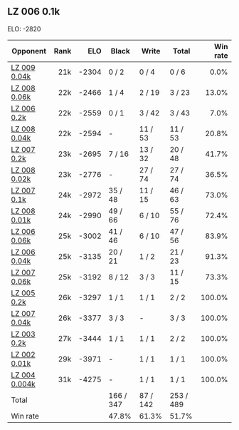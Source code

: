 ## LZ 006 0.1k ##

ELO: -2820

Opponent | Rank | ELO | Black | Write | Total | Win rate
---------|-----:|----:|-------|-------|-------|-------:
[LZ 009 0.04k](LZ%20009%200.04k.md) | 21k | -2304 | 0 / 2 | 0 / 4 | 0 / 6 | 0.0%
[LZ 008 0.06k](LZ%20008%200.06k.md) | 22k | -2466 | 1 / 4 | 2 / 19 | 3 / 23 | 13.0%
[LZ 006 0.2k](LZ%20006%200.2k.md) | 22k | -2559 | 0 / 1 | 3 / 42 | 3 / 43 | 7.0%
[LZ 008 0.04k](LZ%20008%200.04k.md) | 22k | -2594 | - | 11 / 53 | 11 / 53 | 20.8%
[LZ 007 0.2k](LZ%20007%200.2k.md) | 23k | -2695 | 7 / 16 | 13 / 32 | 20 / 48 | 41.7%
[LZ 008 0.02k](LZ%20008%200.02k.md) | 23k | -2776 | - | 27 / 74 | 27 / 74 | 36.5%
[LZ 007 0.1k](LZ%20007%200.1k.md) | 24k | -2972 | 35 / 48 | 11 / 15 | 46 / 63 | 73.0%
[LZ 008 0.01k](LZ%20008%200.01k.md) | 24k | -2990 | 49 / 66 | 6 / 10 | 55 / 76 | 72.4%
[LZ 006 0.06k](LZ%20006%200.06k.md) | 25k | -3002 | 41 / 46 | 6 / 10 | 47 / 56 | 83.9%
[LZ 006 0.04k](LZ%20006%200.04k.md) | 25k | -3135 | 20 / 21 | 1 / 2 | 21 / 23 | 91.3%
[LZ 007 0.06k](LZ%20007%200.06k.md) | 25k | -3192 | 8 / 12 | 3 / 3 | 11 / 15 | 73.3%
[LZ 005 0.2k](LZ%20005%200.2k.md) | 26k | -3297 | 1 / 1 | 1 / 1 | 2 / 2 | 100.0%
[LZ 007 0.04k](LZ%20007%200.04k.md) | 26k | -3377 | 3 / 3 | - | 3 / 3 | 100.0%
[LZ 003 0.2k](LZ%20003%200.2k.md) | 27k | -3444 | 1 / 1 | 1 / 1 | 2 / 2 | 100.0%
[LZ 002 0.01k](LZ%20002%200.01k.md) | 29k | -3971 | - | 1 / 1 | 1 / 1 | 100.0%
[LZ 004 0.004k](LZ%20004%200.004k.md) | 31k | -4275 | - | 1 / 1 | 1 / 1 | 100.0%
Total | | | 166 / 347 | 87 / 142 | 253 / 489 | 
Win rate| | | 47.8% | 61.3% | 51.7% | 
